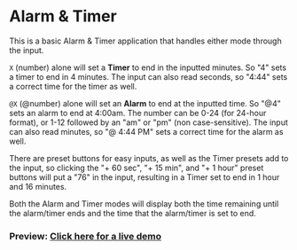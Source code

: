 # Alarm & Timer

This is a basic Alarm & Timer application that handles either mode through the input.

`X` (number) alone will set a **Timer** to end in the inputted minutes. So "4" sets a timer to end in 4 minutes. The input can also read seconds, so "4:44" sets a correct time for the timer as well.

`@X` (@number) alone will set an **Alarm** to end at the inputted time. So "@4" sets an alarm to end at 4:00am. The number can be 0-24 (for 24-hour format), or 1-12 followed by an "am" or "pm" (non case-sensitive). The input can also read minutes, so "@ 4:44 PM" sets a correct time for the alarm as well.

There are preset buttons for easy inputs, as well as the Timer presets add to the input, so clicking the "+ 60 sec", "+ 15 min", and "+ 1 hour" preset buttons will put a "76" in the input, resulting in a Timer set to end in 1 hour and 16 minutes.

Both the Alarm and Timer modes will display both the time remaining until the alarm/timer ends and the time that the alarm/timer is set to end.

### Preview: [Click here for a live demo](https://kylbutlr.github.io/alarm-timer/)
